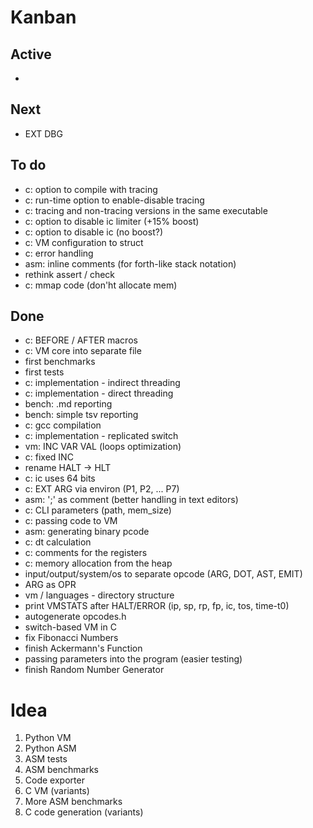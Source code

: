 

# Kanban

## Active

- 

## Next

- EXT DBG

## To do

- c: option to compile with tracing
- c: run-time option to enable-disable tracing
- c: tracing and non-tracing versions in the same executable
- c: option to disable ic limiter (+15% boost)
- c: option to disable ic (no boost?)
- c: VM configuration to struct 
- c: error handling 
- asm: inline comments (for forth-like stack notation)
- rethink assert / check
- c: mmap code (don'ht allocate mem)

## Done

- c: BEFORE / AFTER macros
- c: VM core into separate file
- first benchmarks
- first tests
- c: implementation - indirect threading
- c: implementation - direct threading
- bench: .md reporting
- bench: simple tsv reporting
- c: gcc compilation
- c: implementation - replicated switch
- vm: INC VAR VAL (loops optimization)
- c: fixed INC
- rename HALT -> HLT
- c: ic uses 64 bits
- c: EXT ARG via environ (P1, P2, ... P7)
- asm: ';' as comment (better handling in text editors)
- c: CLI parameters (path, mem_size)
- c: passing code to VM
- asm: generating binary pcode
- c: dt calculation
- c: comments for the registers
- c: memory allocation from the heap
- input/output/system/os to separate opcode (ARG, DOT, AST, EMIT)
- ARG as OPR
- vm / languages - directory structure
- print VMSTATS after HALT/ERROR (ip, sp, rp, fp, ic, tos, time-t0)
- autogenerate opcodes.h
- switch-based VM in C
- fix Fibonacci Numbers
- finish Ackermann's Function
- passing parameters into the program (easier testing)
- finish Random Number Generator

# Idea

1. Python VM
2. Python ASM
3. ASM tests
4. ASM benchmarks
5. Code exporter
6. C VM (variants)
7. More ASM benchmarks
8. C code generation (variants)